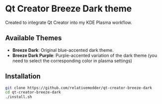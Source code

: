 # Qt Creator Breeze Dark theme

Created to integrate Qt Creator into my KDE Plasma workflow.

## Available Themes

- **Breeze Dark**: Original blue-accented dark theme.
- **Breeze Dark Purple**: Purple-accented variation of the dark theme (you need to select the corresponding color in plasma settings)

## Installation
```bash
git clone https://github.com/relativemodder/qt-creator-breeze-dark
cd qt-creator-breeze-dark
./install.sh
```
